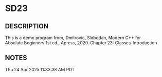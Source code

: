 # SD23
## DESCRIPTION
This is a demo program from, Dmitrovic, Slobodan, Modern C++ for Absolute
Beginners 1st ed., Apress, 2020.
Chapter 23: Classes-Introduction



## NOTES


Thu 24 Apr 2025 11:33:38 AM PDT
